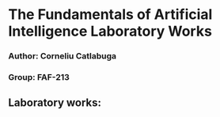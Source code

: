 # The Fundamentals of Artificial Intelligence Laboratory Works

### Author: **Corneliu Catlabuga**
### Group: **FAF-213**

## Laboratory works:
<!-- 1. [Laboratory Work No. 1]() -->
<!-- 2. [Laboratory Work No. 2]() -->
<!-- 3. [Laboratory Work No. 3]() -->
<!-- 4. [Laboratory Work No. 4]() -->
<!-- 5. [Laboratory Work No. 5]() -->
<!-- 6. [Laboratory Work No. 6]() -->
